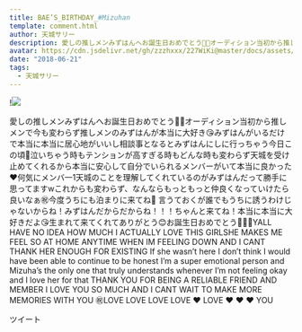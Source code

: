 ```yaml
---
title: BAE’S_BIRTHDAY_#Mizuhan
template: comment.html
author: 天城サリー
description: 愛しの推しメンみずはんへお誕生日おめでとう🎁🎊オーディション当初から推しメンで今も変わらず推しメンのみずはんが本当に大好き😘みずはんがいるだけで本当に本当に居心地がいいし相談事となるとみずはんにしに行...
avatar: https://cdn.jsdelivr.net/gh/zzzhxxx/227WiKi@master/docs/assets/photo/avatar/sally.jpg
date: "2018-06-21"
tags:
  - 天城サリー
---
```


!![](https://cdn.jsdelivr.net/gh/227WiKi/227WiKi-image@master/blog-image/sally-2018-06-21_1.jpg)


愛しの推しメンみずはんへお誕生日おめでとう🎁🎊オーディション当初から推しメンで今も変わらず推しメンのみずはんが本当に大好き😘みずはんがいるだけで本当に本当に居心地がいいし相談事となるとみずはんにしに行っちゃう今日この頃👀泣いちゃう時もテンションが高すぎる時もどんな時も変わらず天城を受け止めてくれるから本当に安心して自分でいられるメンバーがいて本当に良かった❤️何気にメンバ一1天城のことを理解してくれているのがみずはんだって勝手に思ってますwこれからも変わらず、なんならもっともっと仲良くなっていけたら良いなぁ㊗️今度うちにも泊まりに来てね🎁 言うておくが誰でもうちに誘うわけじゃないからね！みずはんだからだからね！！！ちゃんと来てね！本当に本当に大好きだよ😘生まれて来てくれてありがとう😊お誕生日おめでとう🎈🎂🎊YALL HAVE NO IDEA HOW MUCH I ACTUALLY LOVE THIS GIRLSHE MAKES ME FEEL SO AT HOME ANYTIME WHEN IM FEELING DOWN AND I CANT THANK HER ENOUGH FOR EXISTING If she wasn’t here I don’t think I would have been able to continue to be honest I’m a super emotional person and Mizuha’s the only one that truly understands whenever I’m not feeling okay and I love her for that THANK YOU FOR BEING A RELIABLE FRIEND AND MEMBER I LOVE YOU SO MUCH AND I CANT WAIT TO MAKE MORE MEMORIES WITH YOU ㊗️LOVE LOVE LOVE LOVE ❤️ LOVE ❤️ ❤️ ❤️ YOU 


ツイート



